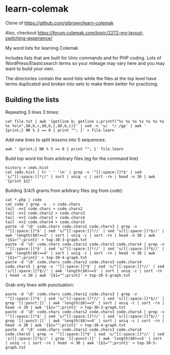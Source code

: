 # learn-colemak

Clone of https://github.com/gibrown/learn-colemak

Also, checkout https://forum.colemak.com/topic/2272-my-layout-switching-experience/

My word lists for learning Colemak

Includes lists that are built for Unix commands and for PHP coding. Lots of WordPress/Elasticsearch terms so your mileage may vary here and you may want to build your own.

The directories contain the word lists while the files at the top level have terms duplicated and broken into sets to make them better for practicing.

## Building the lists

Repeating 3 lines 3 times:
```
cat file.txt | awk '{getline b; getline c;printf("%s %s %s %s %s %s %s %s %s\n",$0,b,c,$0,b,c,$0,b,c)}' | sed -n 's/  */ /gp' | awk ' {print;} NR % 2 == 0 { print ""; }' > file.learn
```

Add new lines to split lessons into 5 sequences:
```
awk ' {print;} NR % 5 == 0 { print ""; }' file.learn
```

Build top word list from arbitrary files (eg for the command line)
```
history > cmds.hist
cat cmds.hist | tr ' ' '\n' | grep -v '^[[:space:]]*$' | sed 's/^[[:space:]]*//' | sort | uniq -c | sort -rn | head -n 30 | awk '{print $2}'
```

Building 3/4/5 grams from arbitrary files (eg from code):
```
cat *.php | code
cat code | grep -o . > code.chars
tail -n+2 code.chars > code.chars2
tail -n+2 code.chars2 > code.chars3
tail -n+2 code.chars3 > code.chars4
tail -n+2 code.chars4 > code.chars5
paste -d '\0' code.chars code.chars2 code.chars3 | grep -v '^[[:space:]]*$' | sed 's/^[[:space:]]*//' | sed 's/[[:space:]]*$//' | awk 'length($0)==3' | sort | uniq -c | sort -rn | head -n 30 | awk '{$1="";print}' > top-30-3-graph.txt
paste -d '\0' code.chars code.chars2 code.chars3 code.chars4 | grep -v '^[[:space:]]*$' | sed 's/^[[:space:]]*//' | sed 's/[[:space:]]*$//' | awk 'length($0)==4' | sort | uniq -c | sort -rn | head -n 30 | awk '{$1="";print}' > top-30-4-graph.txt
paste -d '\0' code.chars code.chars2 code.chars3 code.chars4 code.chars5 | grep -v '^[[:space:]]*$' | sed 's/^[[:space:]]*//' | sed 's/[[:space:]]*$//' | awk 'length($0)==5' | sort | uniq -c | sort -rn | head -n 30 | awk '{$1="";print}' > top-30-5-graph.txt
```

Grab only lines with punctuation:
```
paste -d '\0' code.chars code.chars2 code.chars3 | grep -v '^[[:space:]]*$' | sed 's/^[[:space:]]*//' | sed 's/[[:space:]]*$//' | grep '[[:punct:]]' | awk 'length($0)==3' | sort | uniq -c | sort -rn | head -n 30 | awk '{$1="";print}' > top-30-3-graph.txt
paste -d '\0' code.chars code.chars2 code.chars3 code.chars4 | grep -v '^[[:space:]]*$' | sed 's/^[[:space:]]*//' | sed 's/[[:space:]]*$//' | grep '[[:punct:]]' | awk 'length($0)==4' | sort | uniq -c | sort -rn | head -n 30 | awk '{$1="";print}' > top-30-4-graph.txt
paste -d '\0' code.chars code.chars2 code.chars3 code.chars4 code.chars5 | grep -v '^[[:space:]]*$' | sed 's/^[[:space:]]*//' | sed 's/[[:space:]]*$//' | grep '[[:punct:]]' | awk 'length($0)==5' | sort | uniq -c | sort -rn | head -n 30 | awk '{$1="";print}' > top-30-5-graph.txt
```
